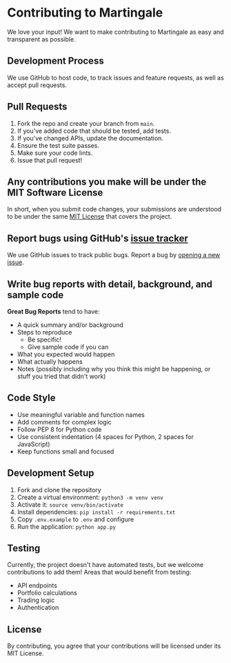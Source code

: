 # Contributing to Martingale

We love your input! We want to make contributing to Martingale as easy and transparent as possible.

## Development Process

We use GitHub to host code, to track issues and feature requests, as well as accept pull requests.

## Pull Requests

1. Fork the repo and create your branch from `main`.
2. If you've added code that should be tested, add tests.
3. If you've changed APIs, update the documentation.
4. Ensure the test suite passes.
5. Make sure your code lints.
6. Issue that pull request!

## Any contributions you make will be under the MIT Software License

In short, when you submit code changes, your submissions are understood to be under the same [MIT License](http://choosealicense.com/licenses/mit/) that covers the project.

## Report bugs using GitHub's [issue tracker](https://github.com/yourusername/martingale/issues)

We use GitHub issues to track public bugs. Report a bug by [opening a new issue](https://github.com/yourusername/martingale/issues/new).

## Write bug reports with detail, background, and sample code

**Great Bug Reports** tend to have:

- A quick summary and/or background
- Steps to reproduce
  - Be specific!
  - Give sample code if you can
- What you expected would happen
- What actually happens
- Notes (possibly including why you think this might be happening, or stuff you tried that didn't work)

## Code Style

* Use meaningful variable and function names
* Add comments for complex logic
* Follow PEP 8 for Python code
* Use consistent indentation (4 spaces for Python, 2 spaces for JavaScript)
* Keep functions small and focused

## Development Setup

1. Fork and clone the repository
2. Create a virtual environment: `python3 -m venv venv`
3. Activate it: `source venv/bin/activate`
4. Install dependencies: `pip install -r requirements.txt`
5. Copy `.env.example` to `.env` and configure
6. Run the application: `python app.py`

## Testing

Currently, the project doesn't have automated tests, but we welcome contributions to add them! Areas that would benefit from testing:

- API endpoints
- Portfolio calculations
- Trading logic
- Authentication

## License

By contributing, you agree that your contributions will be licensed under its MIT License.